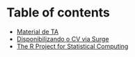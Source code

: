 # Table of contents

* [Material de TA](README.md)
* [Disponibilizando o CV via Surge](aula1.md)
* [The R Project for Statistical Computing](the-r-project-for-statistical-computing.md)

